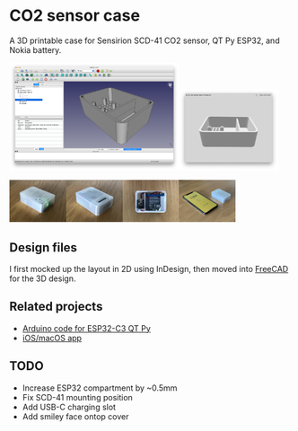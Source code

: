 # CO2 sensor case

A 3D printable case for Sensirion SCD-41 CO2 sensor, QT Py ESP32, and Nokia battery.

<img src="co2-sensor-case-v2-freecad.png" width="60%"><img src="co2-sensor-case-v2-preview.png" width="35%">

<img src="co2-sensor-case-top.jpg" width="20%"><img src="co2-sensor-case-bottom.jpg" width="20%"><img src="co2-sensor-case-open.jpg" width="20%"><img src="co2-sensor-case-phone.jpg" width="20%">

## Design files

I first mocked up the layout in 2D using InDesign, then moved into [FreeCAD](https://www.freecadweb.org) for the 3D design.

## Related projects

* [Arduino code for ESP32-C3 QT Py](https://github.com/sighmon/co2_sensor_scd4x_esp32_http_server/tree/add/4-adafruit-qt-py-esp32-c3)
* [iOS/macOS app](https://github.com/sighmon/ios-ble-co2-sensor)

## TODO

* Increase ESP32 compartment by ~0.5mm
* Fix SCD-41 mounting position
* Add USB-C charging slot
* Add smiley face ontop cover
